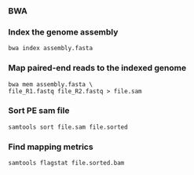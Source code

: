 ### BWA 

### Index the genome assembly

```
bwa index assembly.fasta
```

### Map paired-end reads to the indexed genome

```
bwa mem assembly.fasta \
file_R1.fastq file_R2.fastq > file.sam 
```

### Sort PE sam file

```
samtools sort file.sam file.sorted
```

### Find mapping metrics
```
samtools flagstat file.sorted.bam
```